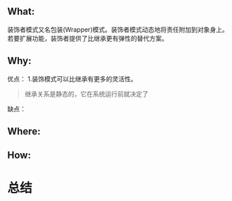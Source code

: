 ## What:

装饰者模式又名包装(Wrapper)模式。装饰者模式动态地将责任附加到对象身上。若要扩展功能，装饰者提供了比继承更有弹性的替代方案。

## Why:
优点：
1.装饰模式可以比继承有更多的灵活性。
>继承关系是静态的，它在系统运行前就决定了

缺点：



## Where:
## How:

# 总结
